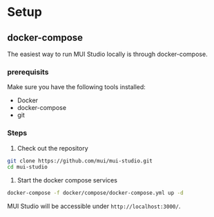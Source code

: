 # Setup

## docker-compose

The easiest way to run MUI Studio locally is through docker-compose.

### prerequisits

Make sure you have the following tools installed:

- Docker
- docker-compose
- git

### Steps

1.  Check out the repository

```sh
git clone https://github.com/mui/mui-studio.git
cd mui-studio
```

1. Start the docker compose services

```sh
docker-compose -f docker/compose/docker-compose.yml up -d
```

MUI Studio will be accessible under `http://localhost:3000/`.
